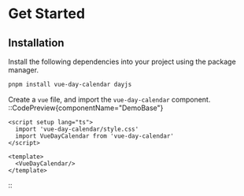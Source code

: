 

# Get Started

## Installation
Install the following dependencies into your project using the package manager.
```bash
pnpm install vue-day-calendar dayjs
```

Create a `vue` file, and import the `vue-day-calendar` component.
::CodePreview{componentName="DemoBase"}

```vue
<script setup lang="ts">
  import 'vue-day-calendar/style.css'
  import VueDayCalendar from 'vue-day-calendar'
</script>

<template>
  <VueDayCalendar/>
</template>
```
::
